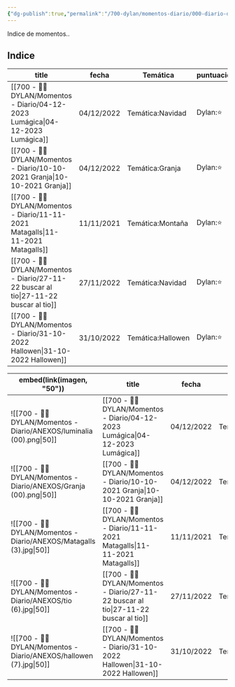 ```yaml
---
{"dg-publish":true,"permalink":"/700-dylan/momentos-diario/000-diario-dylan-momentos/","dgEnableSearch":false}
---
```



Indice de momentos..

## Indice


| title                                                                                     | fecha      | Temática          | puntuación_Dylan | Puntuación_Papas |
| ----------------------------------------------------------------------------------------- | ---------- | ----------------- | ---------------- | ---------------- |
| [[700 - 🙎‍♂️ DYLAN/Momentos - Diario/04-12-2023 Lumágica\|04-12-2023 Lumágica]]       | 04/12/2022 | Temática:Navidad  | Dylan:⭐          | Papas:⭐          |
| [[700 - 🙎‍♂️ DYLAN/Momentos - Diario/10-10-2021 Granja\|10-10-2021 Granja]]           | 04/12/2022 | Temática:Granja   | Dylan:⭐          | Papas:⭐          |
| [[700 - 🙎‍♂️ DYLAN/Momentos - Diario/11-11-2021 Matagalls\|11-11-2021 Matagalls]]     | 11/11/2021 | Temática:Montaña  | Dylan:⭐          | Papas:⭐          |
| [[700 - 🙎‍♂️ DYLAN/Momentos - Diario/27-11-22 buscar al tio\|27-11-22 buscar al tio]] | 27/11/2022 | Temática:Navidad  | Dylan:⭐          | Papas:⭐          |
| [[700 - 🙎‍♂️ DYLAN/Momentos - Diario/31-10-2022 Hallowen\|31-10-2022 Hallowen]]       | 31/10/2022 | Temática:Hallowen | Dylan:⭐          | Papas:⭐          |

| embed(link(imagen, "50"))                                              | title                                                                                     | fecha      | Temática          | puntuación_Dylan | Puntuación_Papas |
| ---------------------------------------------------------------------- | ----------------------------------------------------------------------------------------- | ---------- | ----------------- | ---------------- | ---------------- |
| ![[700 - 🙎‍♂️ DYLAN/Momentos - Diario/ANEXOS/luminalia (00).png\|50]] | [[700 - 🙎‍♂️ DYLAN/Momentos - Diario/04-12-2023 Lumágica\|04-12-2023 Lumágica]]       | 04/12/2022 | Temática:Navidad  | Dylan:⭐          | Papas:⭐          |
| ![[700 - 🙎‍♂️ DYLAN/Momentos - Diario/ANEXOS/Granja (00).png\|50]]    | [[700 - 🙎‍♂️ DYLAN/Momentos - Diario/10-10-2021 Granja\|10-10-2021 Granja]]           | 04/12/2022 | Temática:Granja   | Dylan:⭐          | Papas:⭐          |
| ![[700 - 🙎‍♂️ DYLAN/Momentos - Diario/ANEXOS/Matagalls (3).jpg\|50]]  | [[700 - 🙎‍♂️ DYLAN/Momentos - Diario/11-11-2021 Matagalls\|11-11-2021 Matagalls]]     | 11/11/2021 | Temática:Montaña  | Dylan:⭐          | Papas:⭐          |
| ![[700 - 🙎‍♂️ DYLAN/Momentos - Diario/ANEXOS/tio (6).jpg\|50]]        | [[700 - 🙎‍♂️ DYLAN/Momentos - Diario/27-11-22 buscar al tio\|27-11-22 buscar al tio]] | 27/11/2022 | Temática:Navidad  | Dylan:⭐          | Papas:⭐          |
| ![[700 - 🙎‍♂️ DYLAN/Momentos - Diario/ANEXOS/hallowen (7).jpg\|50]]   | [[700 - 🙎‍♂️ DYLAN/Momentos - Diario/31-10-2022 Hallowen\|31-10-2022 Hallowen]]       | 31/10/2022 | Temática:Hallowen | Dylan:⭐          | Papas:⭐          |
